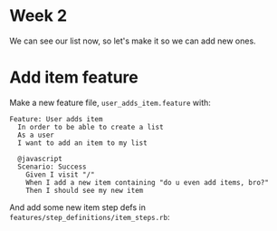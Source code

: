 # Week 2

We can see our list now, so let's make it so we can add new ones.

# Add item feature

Make a new feature file, `user_adds_item.feature` with:

```gherkin
Feature: User adds item
  In order to be able to create a list
  As a user
  I want to add an item to my list

  @javascript
  Scenario: Success
    Given I visit "/"
    When I add a new item containing "do u even add items, bro?"
    Then I should see my new item
```

And add some new item step defs in `features/step_definitions/item_steps.rb`:

```ruby
```
